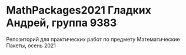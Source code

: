 # MathPackages2021 Гладких Андрей, группа 9383
Репозиторий для практических работ по предмету Математические Пакеты, осень 2021
